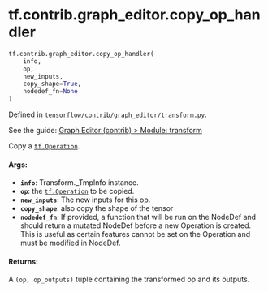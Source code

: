 <div itemscope itemtype="http://developers.google.com/ReferenceObject">
<meta itemprop="name" content="tf.contrib.graph_editor.copy_op_handler" />
</div>

# tf.contrib.graph_editor.copy_op_handler

``` python
tf.contrib.graph_editor.copy_op_handler(
    info,
    op,
    new_inputs,
    copy_shape=True,
    nodedef_fn=None
)
```



Defined in [`tensorflow/contrib/graph_editor/transform.py`](https://www.tensorflow.org/code/tensorflow/contrib/graph_editor/transform.py).

See the guide: [Graph Editor (contrib) > Module: transform](../../../../../api_guides/python/contrib.graph_editor.md#Module_transform)

Copy a <a href="../../../tf/Operation.md"><code>tf.Operation</code></a>.

#### Args:

* <b>`info`</b>: Transform._TmpInfo instance.
* <b>`op`</b>: the <a href="../../../tf/Operation.md"><code>tf.Operation</code></a> to be copied.
* <b>`new_inputs`</b>: The new inputs for this op.
* <b>`copy_shape`</b>: also copy the shape of the tensor
* <b>`nodedef_fn`</b>: If provided, a function that will be run on the NodeDef
    and should return a mutated NodeDef before a new Operation is created.
    This is useful as certain features cannot be set on the Operation and
    must be modified in NodeDef.


#### Returns:

A `(op, op_outputs)` tuple containing the transformed op and its outputs.